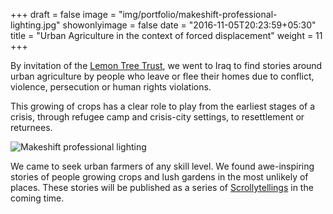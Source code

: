 +++
draft = false
image = "img/portfolio/makeshift-professional-lighting.jpg"
showonlyimage = false
date = "2016-11-05T20:23:59+05:30"
title = "Urban Agriculture in the context of forced displacement"
weight = 11
+++

By invitation of the [Lemon Tree Trust](http://lemontreetrust.org), we went to Iraq to find stories around urban agriculture by people who leave or flee their homes due to conflict, violence, persecution or human rights violations.
<!--more-->

This growing of crops has a clear role to play from the earliest stages of a crisis, through refugee camp and crisis-city settings, to resettlement or returnees.

![Makeshift professional lighting][1]

We came to seek urban farmers of any skill level. We found awe-inspiring stories of people growing crops and lush gardens in the most unlikely of places. These stories will be published as a series of [Scrollytellings](https://www.scrollytelling.io/) in the coming time.

[1]: /img/portfolio/makeshift-professional-lighting.jpg
